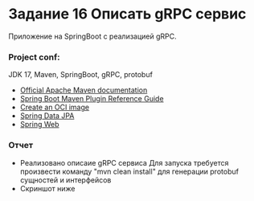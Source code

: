 # Задание 16 Описать gRPC сервис

Приложение на SpringBoot c реализацией gRPC.


### Project conf:

JDK 17, Maven, SpringBoot, gRPC, protobuf 

* [Official Apache Maven documentation](https://maven.apache.org/guides/index.html)
* [Spring Boot Maven Plugin Reference Guide](https://docs.spring.io/spring-boot/docs/3.2.5/maven-plugin/reference/html/)
* [Create an OCI image](https://docs.spring.io/spring-boot/docs/3.2.5/maven-plugin/reference/html/#build-image)
* [Spring Data JPA](https://docs.spring.io/spring-boot/docs/3.2.5/reference/htmlsingle/index.html#data.sql.jpa-and-spring-data)
* [Spring Web](https://docs.spring.io/spring-boot/docs/3.2.5/reference/htmlsingle/index.html#web)

### Отчет

* Реализовано описаие gRPC сервиса
Для запуска требуется произвести команду "mvn clean install" для генерации protobuf сущностей и интерфейсов
* Скриншот ниже


